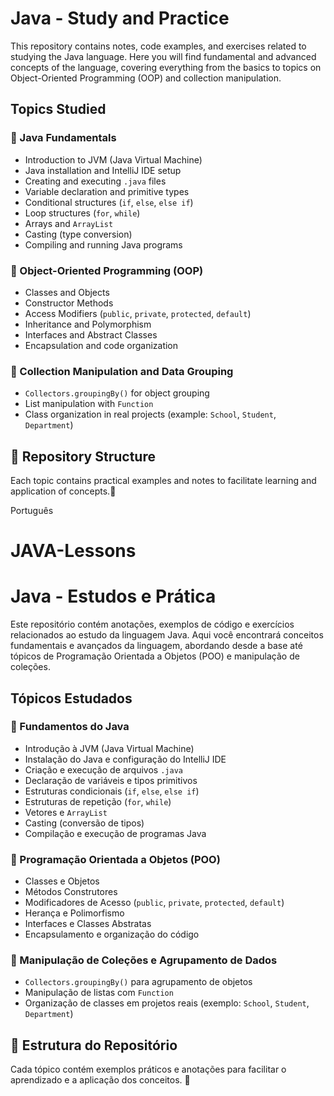 # Java - Study and Practice

This repository contains notes, code examples, and exercises related to studying the Java language. Here you will find fundamental and advanced concepts of the language, covering everything from the basics to topics on Object-Oriented Programming (OOP) and collection manipulation.

## Topics Studied

### 🔹 Java Fundamentals

- Introduction to JVM (Java Virtual Machine)
- Java installation and IntelliJ IDE setup
- Creating and executing `.java` files
- Variable declaration and primitive types
- Conditional structures (`if`, `else`, `else if`)
- Loop structures (`for`, `while`)
- Arrays and `ArrayList`
- Casting (type conversion)
- Compiling and running Java programs

### 🔹 Object-Oriented Programming (OOP)

- Classes and Objects
- Constructor Methods
- Access Modifiers (`public`, `private`, `protected`, `default`)
- Inheritance and Polymorphism
- Interfaces and Abstract Classes
- Encapsulation and code organization

### 🔹 Collection Manipulation and Data Grouping

- `Collectors.groupingBy()` for object grouping
- List manipulation with `Function`
- Class organization in real projects (example: `School`, `Student`, `Department`)

## 📂 Repository Structure

Each topic contains practical examples and notes to facilitate learning and application of concepts.🚀


Português
# JAVA-Lessons
# Java - Estudos e Prática

Este repositório contém anotações, exemplos de código e exercícios relacionados ao estudo da linguagem Java. Aqui você encontrará conceitos fundamentais e avançados da linguagem, abordando desde a base até tópicos de Programação Orientada a Objetos (POO) e manipulação de coleções.

## Tópicos Estudados

### 🔹 Fundamentos do Java
- Introdução à JVM (Java Virtual Machine)
- Instalação do Java e configuração do IntelliJ IDE
- Criação e execução de arquivos `.java`
- Declaração de variáveis e tipos primitivos
- Estruturas condicionais (`if`, `else`, `else if`)
- Estruturas de repetição (`for`, `while`)
- Vetores e `ArrayList`
- Casting (conversão de tipos)
- Compilação e execução de programas Java

### 🔹 Programação Orientada a Objetos (POO)
- Classes e Objetos
- Métodos Construtores
- Modificadores de Acesso (`public`, `private`, `protected`, `default`)
- Herança e Polimorfismo
- Interfaces e Classes Abstratas
- Encapsulamento e organização do código

### 🔹 Manipulação de Coleções e Agrupamento de Dados
- `Collectors.groupingBy()` para agrupamento de objetos
- Manipulação de listas com `Function`
- Organização de classes em projetos reais (exemplo: `School`, `Student`, `Department`)

## 📂 Estrutura do Repositório
Cada tópico contém exemplos práticos e anotações para facilitar o aprendizado e a aplicação dos conceitos.
 🚀

